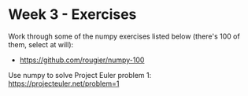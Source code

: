 # Week 3 - Exercises

Work through some of the numpy exercises listed below (there's 100 of them, select at will):

- https://github.com/rougier/numpy-100

Use numpy to solve Project Euler problem 1: https://projecteuler.net/problem=1